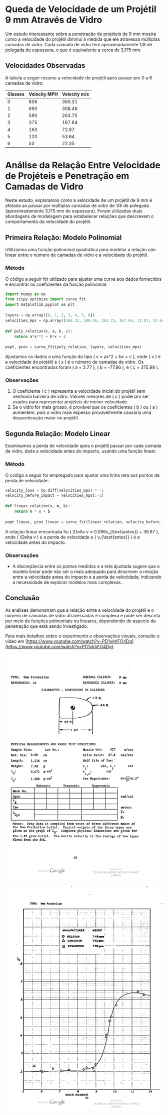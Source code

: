 # Queda de Velocidade de um Projétil 9 mm Através de Vidro

Um estudo interessante sobre a penetração de projéteis de 9 mm mostra como a velocidade do projétil diminui à medida que ele atravessa múltiplas camadas de vidro. Cada camada de vidro tem aproximadamente 1/8 de polegada de espessura, o que é equivalente a cerca de 3,175 mm.

## Velocidades Observadas

A tabela a seguir resume a velocidade do projétil após passar por 0 a 6 camadas de vidro:

| Glasses | Velocity MPH | Velocity m/s |
|---------|--------------|--------------|
| 0       | 806          | 360.31       |
| 1       | 690          | 308.46       |
| 2       | 590          | 263.75       |
| 3       | 375          | 167.64       |
| 4       | 163          | 72.87        |
| 5       | 120          | 53.64        |
| 6       | 50           | 22.35        |

# Análise da Relação Entre Velocidade de Projéteis e Penetração em Camadas de Vidro

Neste estudo, exploramos como a velocidade de um projétil de 9 mm é afetada ao passar por múltiplas camadas de vidro de 1/8 de polegada (aproximadamente 3,175 mm de espessura). Foram utilizadas duas abordagens de modelagem para estabelecer relações que descrevem o comportamento da velocidade do projétil.

## Primeira Relação: Modelo Polinomial

Utilizamos uma função polinomial quadrática para modelar a relação não linear entre o número de camadas de vidro e a velocidade do projétil.

### Método
O código a seguir foi utilizado para ajustar uma curva aos dados fornecidos e encontrar os coeficientes da função polinomial:

```python
import numpy as np
from scipy.optimize import curve_fit
import matplotlib.pyplot as plt

layers = np.array([0, 1, 2, 3, 4, 5, 6])
velocities_mps = np.array([360.31, 308.46, 263.75, 167.64, 72.87, 53.64, 22.35])

def poly_relation(x, a, b, c):
    return a*x**2 + b*x + c

popt, pcov = curve_fit(poly_relation, layers, velocities_mps)
```

Ajustamos os dados a uma função do tipo \( v = ax^2 + bx + c \), onde \( v \) é a velocidade do projétil e \( x \) é o número de camadas de vidro. Os coeficientes encontrados foram \( a = 2.77 \), \( b = -77.86 \), e \( c = 375.98 \).

### Observações

1. O coeficiente \( c \) representa a velocidade inicial do projétil sem nenhuma barreira de vidro. Valores menores de \( c \) poderiam ser usados para representar projéteis de menor velocidade.
2. Se o vidro for mais grosso, é provável que os coeficientes \( b \) ou \( a \) aumentem, pois o vidro mais espesso provavelmente causaria uma desaceleração maior no projétil.

## Segunda Relação: Modelo Linear

Examinamos a perda de velocidade após o projétil passar por cada camada de vidro, dada a velocidade antes do impacto, usando uma função linear.

### Método

O código a seguir foi empregado para ajustar uma linha reta aos pontos de perda de velocidade:

```python
velocity_loss = np.diff(velocities_mps) * -1
velocity_before_impact = velocities_mps[:-1]

def linear_relation(x, m, b):
    return m * x + b

popt_linear, pcov_linear = curve_fit(linear_relation, velocity_before_impact, velocity_loss)
```
A relação linear encontrada foi \( \Delta v = 0.096v_{\text{antes}} + 36.67 \), onde \( \Delta v \) é a perda de velocidade e \( v_{\text{antes}} \) é a velocidade antes do impacto.


### Observações

- A discrepância entre os pontos medidos e a reta ajustada sugere que o modelo linear pode não ser o mais adequado para descrever a relação entre a velocidade antes do impacto e a perda de velocidade, indicando a necessidade de explorar modelos mais complexos.

## Conclusão

As análises demonstram que a relação entre a velocidade do projétil e o número de camadas de vidro atravessadas é complexa e pode ser descrita por meio de funções polinomiais ou lineares, dependendo do aspecto da penetração que está sendo investigado.


Para mais detalhes sobre o experimento e observações visuais, consulte o vídeo em [https://www.youtube.com/watch?v=PD1vkhFO4Dg](https://www.youtube.com/watch?v=PD1vkhFO4Dg).

![Aerodynamic data for small arms projectiles Pg 49 by Walter F. Braun](01.png)

![Aerodynamic data for small arms projectiles Pg 50 by Walter F. Braun](02.png)
